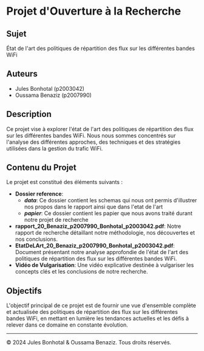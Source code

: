 # Projet d'Ouverture à la Recherche

## Sujet
État de l'art des politiques de répartition des flux sur les différentes bandes WiFi

## Auteurs
- Jules Bonhotal (p2003042)
- Oussama Benaziz (p2007990)

## Description
Ce projet vise à explorer l'état de l'art des politiques de répartition des flux sur les différentes bandes WiFi. Nous nous sommes concentrés sur l'analyse des différentes approches, des techniques et des stratégies utilisées dans la gestion du trafic WiFi.

## Contenu du Projet
Le projet est constitué des éléments suivants :
- **Dossier reference**: 
    - ***data***: Ce dossier contient les schemas qui nous ont permis d'illustrer nos propos dans le rapport ainsi que dans l'etat de l'art
    - ***papier***: Ce dossier contient les papier que nous avons traité durant notre projet de recherche
- **rapport_20_Benaziz_p2007990_Bonhotal_p2003042.pdf**: Notre rapport de recherche détaillant notre méthodologie, nos découvertes et nos conclusions.
- **EtatDeLArt_20_Benaziz_p2007990_Bonhotal_p2003042.pdf**: Document présentant notre analyse approfondie de l'état de l'art des politiques de répartition des flux sur les différentes bandes WiFi.
- **Vidéo de Vulgarisation**: Une vidéo explicative destinée à vulgariser les concepts clés et les conclusions de notre recherche.

## Objectifs
L'objectif principal de ce projet est de fournir une vue d'ensemble complète et actualisée des politiques de répartition des flux sur les différentes bandes WiFi, en mettant en lumière les tendances actuelles et les défis à relever dans ce domaine en constante évolution.

---
© 2024 Jules Bonhotal & Oussama Benaziz. Tous droits réservés.
